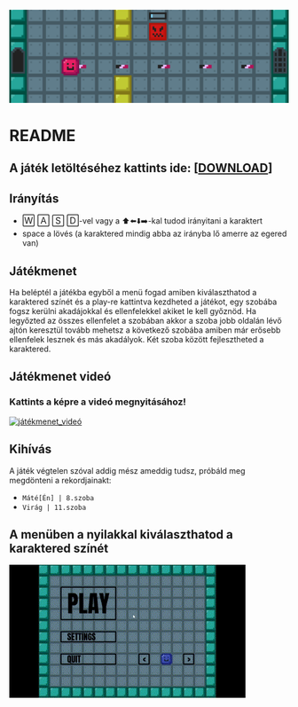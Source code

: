 ![header_img](https://raw.githubusercontent.com/MateGames/MyEpamGame2/main/header.png)


# **README**


## A játék letöltéséhez kattints ide: [**[DOWNLOAD](https://github.com/MateGames/MyEpamGame2/releases/latest)**]


## Irányítás
-  <font size='3'>🅆 🄰 🅂 🄳</font>-vel vagy a ⬆️⬅️⬇️➡️-kal tudod irányitani a karaktert
- space a lövés (a karaktered mindig abba az irányba lő amerre az egered van)


## Játékmenet
Ha beléptél a játékba egyből a menü fogad amiben kiválaszthatod a karaktered színét és a play-re kattintva kezdheted a játékot, egy szobába fogsz kerülni akadájokkal és ellenfelekkel akiket le kell győznöd. Ha legyőzted az összes ellenfelet a szobában akkor a szoba jobb oldalán lévő ajtón keresztül tovább mehetsz a következő szobába amiben már erősebb ellenfelek lesznek és más akadályok. Két szoba között fejlesztheted a karaktered.


## Játékmenet videó
### **Kattints  a képre a videó megnyitásához!**

[![játékmenet_videó](https://img.youtube.com/vi/d_UYT0ElWpg/mqdefault.jpg)](https://youtu.be/d_UYT0ElWpg)


## Kihívás
A játék végtelen szóval addig mész ameddig tudsz, próbáld meg megdönteni a rekordjainakt:

- ```Máté[Én] | 8.szoba```
- ```Virág | 11.szoba```


## A menüben a nyilakkal kiválaszthatod a karaktered színét
![color_ch_gif](https://raw.githubusercontent.com/MateGames/MyEpamGame2/main/play_alap.gif)
